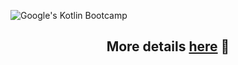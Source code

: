![Google's Kotlin Bootcamp](https://res.cloudinary.com/techlead/image/upload/v1589728747/Github/h8c4ahbfbyorve8su96x.png)

<div align="center">

<p>

## More details [here](https://eventsonair.withgoogle.com/events/kotlin) 🙌

</p>

</div>